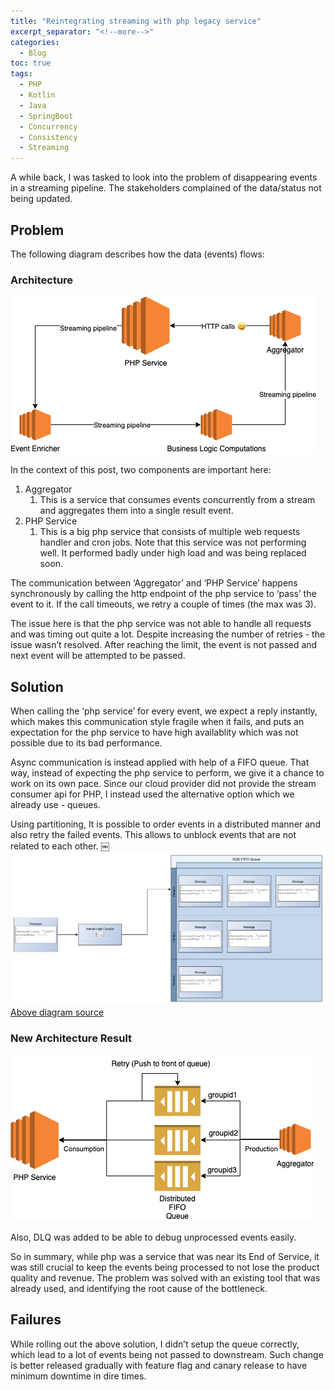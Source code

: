 ```yaml
---
title: "Reintegrating streaming with php legacy service"
excerpt_separator: "<!--more-->"
categories:
  - Blog
toc: true
tags:
  - PHP
  - Kotlin
  - Java
  - SpringBoot
  - Concurrency
  - Consistency
  - Streaming
---
```


A while back, I was tasked to look into the problem of disappearing events in a streaming pipeline. The stakeholders complained of the data/status not being updated.

## Problem

The following diagram describes how the data (events) flows:

### Architecture
![diagram](/assets/images/reintegrating-with-php-service/Reintegrating-with-php-service.png)

In the context of this post, two components are important here:

1. Aggregator
    1. This is a service that consumes events concurrently from a stream and aggregates them into a single result event.
2. PHP Service
    1. This is a big php service that consists of multiple web requests handler and cron jobs. Note that this service was not performing well. It performed badly under high load and was being replaced soon.

The communication between ‘Aggregator’ and ‘PHP Service’ happens synchronously by calling the http endpoint of the php service to ‘pass’ the event to it.
If the call timeouts, we retry a couple of times (the max was 3).

The issue here is that the php service was not able to handle all requests and was timing out quite a lot. Despite increasing the number of retries - the issue wasn’t resolved. After reaching the limit, the event is not passed and next event will be attempted to be passed.

## Solution

When calling the ‘php service’ for every event, we expect a reply instantly, which makes this communication style fragile when it fails, and puts an expectation for the php service to have high availablity which was not possible due to its bad performance.

Async communication is instead applied with help of a FIFO queue. That way, instead of expecting the php service to perform, we give it a chance to work on its own pace.
Since our cloud provider did not provide the stream consumer api for PHP, I instead used the alternative option which we already use - queues.

Using partitioning, It is possible to order events in a distributed manner and also retry the failed events. This allows to unblock events that are not related to each other.
￼
![diagram2](/assets/images/reintegrating-with-php-service/fifo-documentation-single.png)
[Above diagram source](https://docs.aws.amazon.com/AWSSimpleQueueService/latest/SQSDeveloperGuide/high-throughput-fifo.html)

### New Architecture Result
![diagram3](/assets/images/reintegrating-with-php-service/Reintegrating-with-php-service-2.png)

Also, DLQ was added to be able to debug unprocessed events easily.

So in summary, while php was a service that was near its End of Service, it was still crucial to keep the events being processed to not lose the product quality and revenue. The problem was solved with an existing tool that was already used, and identifying the root cause of the bottleneck.

## Failures

While rolling out the above solution, I didn’t setup the queue correctly, which lead to a lot of events being not passed to downstream. Such change is better released gradually with feature flag and canary release to have minimum downtime in dire times.

